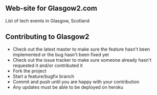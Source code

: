 ## Web-site for Glasgow2.com

List of tech events in Glasgow, Scotland

## Contributing to Glasgow2

* Check out the latest master to make sure the feature hasn't been implemented or the bug hasn't been fixed yet
* Check out the issue tracker to make sure someone already hasn't requested it and/or contributed it
* Fork the project
* Start a feature/bugfix branch
* Commit and push until you are happy with your contribution
* Any updates must be able to be deployed on heroku
